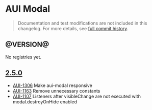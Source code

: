 # AUI Modal

> Documentation and test modifications are not included in this changelog. For more details, see [full commit history](https://github.com/liferay/alloy-ui/commits/master/src/aui-modal).

## @VERSION@

No registries yet.

## [2.5.0](https://github.com/liferay/alloy-ui/releases/tag/2.5.0)

* [AUI-1306](https://issues.liferay.com/browse/AUI-1306) Make aui-modal responsive
* [AUI-1163](https://issues.liferay.com/browse/AUI-1163) Remove unnecessary constants
* [AUI-1107](https://issues.liferay.com/browse/AUI-1107) Listeners after visibleChange are not executed with modal.destroyOnHide enabled